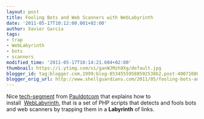 ```yaml
---
layout: post
title: Fooling Bots and Web Scanners with WebLabyrinth
date: '2011-05-17T10:12:00.001+02:00'
author: Xavier Garcia
tags:
- trap
- WebLabyrinth
- bots
- scanners
modified_time: '2011-05-17T10:14:21.604+02:00'
thumbnail: https://i.ytimg.com/vi/ganWJMzh8Xg/default.jpg
blogger_id: tag:blogger.com,1999:blog-8534555958859253862.post-4007108891192901568
blogger_orig_url: http://www.shellguardians.com/2011/05/fooling-bots-and-web-scanners-with.html
---
```

Nice [tech-segment](http://pauldotcom.com/wiki/index.php/Episode240) from [Pauldotcom](http://www.pauldotcom.com/) that explains how to install  [WebLabyrinth](http://code.google.com/p/weblabyrinth/), that is a set of PHP scripts that detects and fools bots and web scanners by trapping them in a **Labyrinth** of links.
